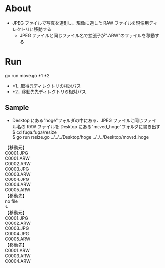# About

- JPEG ファイルで写真を選別し、現像に適した RAW ファイルを現像用ディレクトリに移動する
  - JPEG ファイルと同じファイル名で拡張子が".ARW"のファイルを移動する

# Run

go run move.go *1 *2

- \*1…取得元ディレクトリの相対パス
- \*2…移動先先ディレクトリの相対パス

## Sample

- Desktop にある"hoge"フォルダの中にある、JPEG ファイルと同じファイル名の RAW ファイルを Desktop にある"moved_hoge"フォルダに書き出す
  <br>
  $ cd fuga/fuga/resize
  <br>
  $ go run resize.go ../../../Desktop/hoge ../../../Desktop/moved_hoge

【移動元】
<br>
C0001.JPG
<br>
C0001.ARW
<br>
C0002.ARW
<br>
C0003.JPG
<br>
C0003.ARW
<br>
C0004.JPG
<br>
C0004.ARW
<br>
C0005.ARW
<br>
【移動先】
<br>
no file
<br>
↓
<br>
【移動元】
<br>
C0001.JPG
<br>
C0002.ARW
<br>
C0003.JPG
<br>
C0004.JPG
<br>
C0005.ARW
<br>
【移動先】
<br>
C0001.ARW
<br>
C0003.ARW
<br>
C0004.ARW
